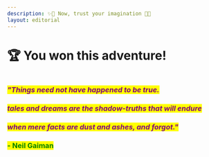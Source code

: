 ```yaml
---
description: ✨🌹 Now, trust your imagination 🌹✨
layout: editorial
---
```


# 🏆 You won this adventure!

<figure><img src="../../../../../../.gitbook/assets/pexels-btgl-♡-3689682.jpg" alt=""><figcaption></figcaption></figure>

### _<mark style="color:purple;">"Things need not have happened to be true.</mark>_&#x20;

### &#x20;                             _<mark style="color:purple;">tales and dreams are the shadow-truths that will endure</mark>_&#x20;

### &#x20;                                                       _<mark style="color:purple;">when mere facts are dust and ashes, and forgot."</mark>_

### &#x20;                                                                                                                            <mark style="color:green;">- Neil Gaiman</mark>
